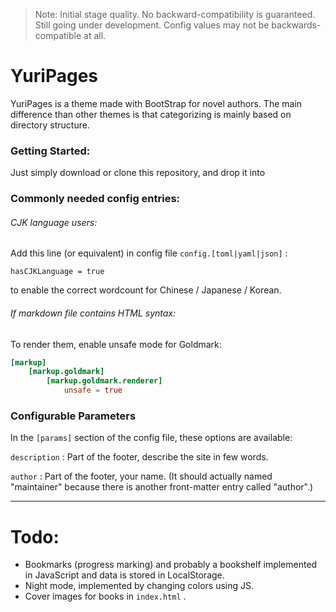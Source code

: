 > Note: Initial stage quality. No backward-compatibility is guaranteed. Still going under development. Config values may not be backwards-compatible at all.

# YuriPages

YuriPages is a theme made with BootStrap for novel authors. The main difference than other themes is that categorizing is mainly based on directory structure.

### Getting Started:

Just simply download or clone this repository, and drop it into 

### **Commonly needed config entries**:

###### CJK language users:

Add this line (or equivalent) in config file `config.[toml|yaml|json]` :

`hasCJKLanguage = true`

to enable the correct wordcount for Chinese / Japanese / Korean.

###### If markdown file contains HTML syntax:

To render them, enable unsafe mode for Goldmark:

```toml
[markup]
	[markup.goldmark]
		[markup.goldmark.renderer]
			unsafe = true
```



### Configurable Parameters

In the `[params]` section of the config file, these options are available:

`description`  : Part of the footer, describe the site in few words.

`author` : Part of the footer, your name. (It should actually named "maintainer" because there is another front-matter entry called "author".)

------

# Todo:

- Bookmarks (progress marking) and probably a bookshelf implemented in JavaScript and data is stored in LocalStorage.
- Night mode, implemented by changing colors using JS.
- Cover images for books in `index.html` .